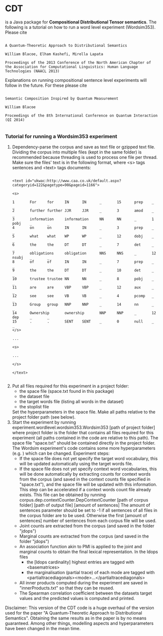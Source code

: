<h1>CDT</h1>
is a Java package for <b>Compositional Distributional Tensor semantics</b>. The following is a tutorial on how to run a word level experiment (Wordsim353). Please cite

<pre><code>
A Quantum-Theoretic Approach to Distributional Semantics</br>
William Blacoe, Elham Kashefi, Mirella Lapata</br>
Proceedings of the 2013 Conference of the North American Chapter of the Association for Computational Linguistics: Human Language Technologies (NAACL 2013)
</code></pre>

Explanations on running compositional sentence level experiments will follow in the future. For these please cite

<pre><code>
Semantic Composition Inspired by Quantum Measurement</br>
William Blacoe</br>
Proceedings of the 8th International Conference on Quantum Interaction (QI 2014)</br>
</code></pre>


<h3>Tutorial for running a Wordsim353 experiment</h3>

<ol>
<li>Dependency-parse the corpus and save as text file or gzipped text file. Dividing the corpus into multiple files (kept in the same folder) is recommended because threading is used to process one file per thread. Make sure the files' text is in the following format, where &lt;s&gt; tags sentences and &lt;text&gt; tags documents:</li>

<pre><code>
&lt;text id="ukwac:http://www.caa.co.uk/default.aspx?categoryid=122&pagetype=90&pageid=1166"&gt;</br>
&lt;s&gt;</br>
1       For     for     IN      IN      _       15      prep    _       _
2       further further JJR     JJR     _       3       amod    _       _
3       information     information     NN      NN      _       1       pobj    _       _
4       on      on      IN      IN      _       3       prep    _       _
5       what    what    WP      WP      _       12      dobj    _       _
6       the     the     DT      DT      _       7       det     _       _
7       obligations     obligation      NNS     NNS     _       12      nsubj   _       _
8       of      of      IN      IN      _       7       prep    _       _
9       the     the     DT      DT      _       10      det     _       _
10      trustee trustee NN      NN      _       8       pobj    _       _
11      are     are     VBP     VBP     _       12      aux     _       _
12      see     see     VB      VB      _       4       pcomp   _       _
13      Group   group   NNP     NNP     _       14      nn      _       _
14      Ownership       ownership       NNP     NNP     _       12      dep     _       _
15      .       .       SENT    SENT    _       0       null    _       _
&lt;/s&gt;</br>
...</br>
&lt;s&gt;</br>
...</br>
&lt;/s&gt;</br>
&lt;/text&gt;</br>
</code></pre>


<li>Put all files required for this experiment in a project folder:
	<ul>
	<li>the space file (space.txt found in this package)</li>
	<li>the dataset file</li>
	<li>the target words file (listing all words in the dataset)</li>
	<li>the stoplist file</li>
	</ul>
Set the hyperparameters in the space file. Make all paths relative to the project folder path (see below).
</li>


<li>Start the experiment by running</br>
experiment.wordlevel.wordsim353.Wordsim353 [path of project folder]</br>
where project folder is the folder that contains all files required for this experiment (all paths contained in the code are relative to this path). The space file "space.txt" should be contained directly in the project folder. The Wordsim experiment's code contains some more hyperparameters (e.g. ) which can be changed. Experiment steps:
	<ul>
	<li>If the space file does not yet specify the target word vocabulary, this will be updated automatically using the target words file.</li>
	<li>If the space file does not yet specify context word vocabularies, this will be done automatically by extracting counts for context words from the corpus (and saved in the context counts file specified in "space.txt"), and the space file will be updated with this information. This step can be accelerated if a context words count file already exists. This file can be obtained by running corpus.dep.contextCounter.DepContextCounter [path of corpus folder] [path of output file] [amount of sentences]
The amount of sentences parameter should be set to -1 if all sentences of all files in the corpus folder are to be used. Otherwise the first [amount of sentences] number of sentences from each corpus file will be used.</li>
	<li>Joint counts are extracted from the corpus (and saved in the folder "jdops")</li>
	<li>Marginal counts are extracted from the corpus (and saved in the folder "jdops")</li>
	<li>An association function akin to PMI is applied to the joint and marginal counts to obtain the final lexical representation. In the ldops files
		<ul>
		<li>the [ldops cardinality] highest entries are tagged with &lt;basematrices&gt;</li>
		<li>the marginalisation (partial trace) of each mode are tagged with &lt;partialtracediagonals&gt;&lt;mode&gt;...&lt;/partialtracediagonals&gt;</li>
		</ul>
	</li>
	<li>All inner products computed during the experiment are saved in "innerProducts.txt" so that they can be reused.</li>
	<li>The Spearman correlation coefficient between the datasets target values and the predicted values is computed and printed.</li>
	</ul>
</li>
</ol>

Disclaimer: This version of the CDT code is a huge overhaul of the version used for the paper "A Quantum-Theoretic Approach to Distributional Semantics". Obtaining the same results as in the paper is by no means guaranteed. Among other things, modelling aspects and hyperparameters have been changed in the mean time.
